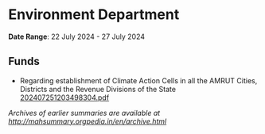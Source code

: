 # Environment Department

**Date Range**: 22 July 2024 - 27 July 2024


## Funds
- Regarding establishment of Climate Action Cells in all the AMRUT Cities, Districts and the Revenue Divisions of the State\
  [202407251203498304.pdf](https://gr.maharashtra.gov.in/Site/Upload/Government%20Resolutions/English/202407251203498304.pdf)


*Archives of earlier summaries are available at http://mahsummary.orgpedia.in/en/archive.html*